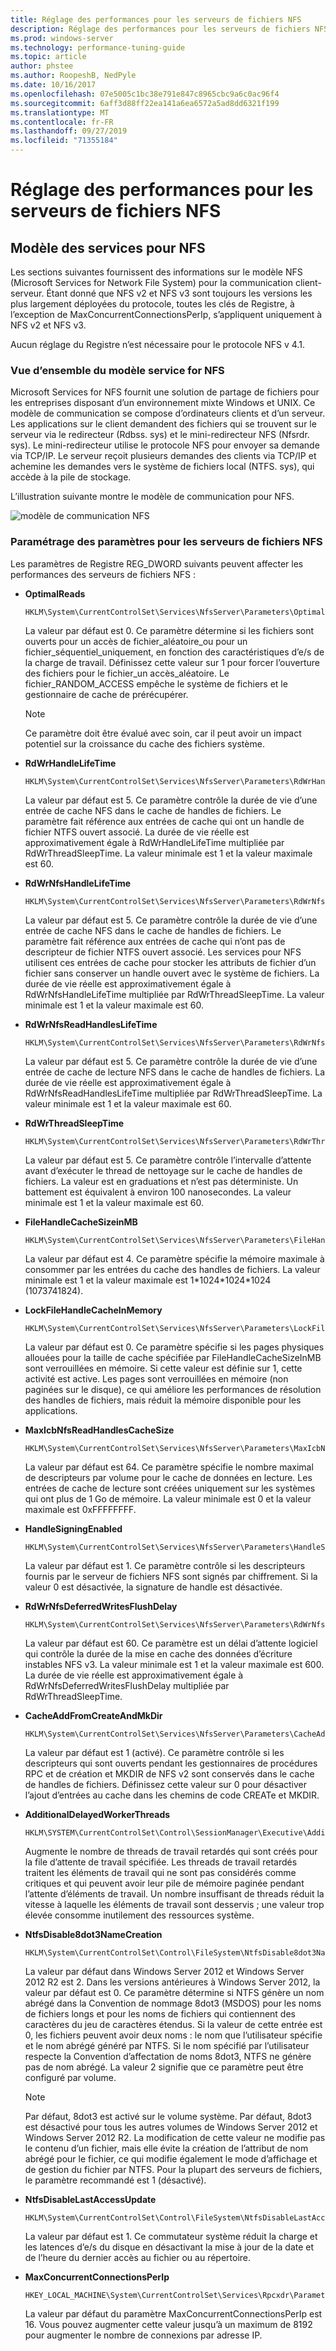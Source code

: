 ```yaml
---
title: Réglage des performances pour les serveurs de fichiers NFS
description: Réglage des performances pour les serveurs de fichiers NFS
ms.prod: windows-server
ms.technology: performance-tuning-guide
ms.topic: article
author: phstee
ms.author: RoopeshB, NedPyle
ms.date: 10/16/2017
ms.openlocfilehash: 07e5005c1bc38e791e847c8965cbc9a6c0ac96f4
ms.sourcegitcommit: 6aff3d88ff22ea141a6ea6572a5ad8dd6321f199
ms.translationtype: MT
ms.contentlocale: fr-FR
ms.lasthandoff: 09/27/2019
ms.locfileid: "71355184"
---
```

# <a name="performance-tuning-nfs-file-servers"></a>Réglage des performances pour les serveurs de fichiers NFS

## <a href="" id="servicesnfs"></a>Modèle des services pour NFS


Les sections suivantes fournissent des informations sur le modèle NFS (Microsoft Services for Network File System) pour la communication client-serveur. Étant donné que NFS v2 et NFS v3 sont toujours les versions les plus largement déployées du protocole, toutes les clés de Registre, à l’exception de MaxConcurrentConnectionsPerIp, s’appliquent uniquement à NFS v2 et NFS v3.

Aucun réglage du Registre n’est nécessaire pour le protocole NFS v 4.1.

### <a name="service-for-nfs-model-overview"></a>Vue d’ensemble du modèle service for NFS

Microsoft Services for NFS fournit une solution de partage de fichiers pour les entreprises disposant d’un environnement mixte Windows et UNIX. Ce modèle de communication se compose d’ordinateurs clients et d’un serveur. Les applications sur le client demandent des fichiers qui se trouvent sur le serveur via le redirecteur (Rdbss. sys) et le mini-redirecteur NFS (Nfsrdr. sys). Le mini-redirecteur utilise le protocole NFS pour envoyer sa demande via TCP/IP. Le serveur reçoit plusieurs demandes des clients via TCP/IP et achemine les demandes vers le système de fichiers local (NTFS. sys), qui accède à la pile de stockage.

L’illustration suivante montre le modèle de communication pour NFS.

![modèle de communication NFS](../../media/perftune-guide-nfs-model.png)

### <a name="tuning-parameters-for-nfs-file-servers"></a>Paramétrage des paramètres pour les serveurs de fichiers NFS

Les paramètres de Registre REG\_DWORD suivants peuvent affecter les performances des serveurs de fichiers NFS :

-   **OptimalReads**

    ```
    HKLM\System\CurrentControlSet\Services\NfsServer\Parameters\OptimalReads
    ```

    La valeur par défaut est 0. Ce paramètre détermine si les fichiers sont ouverts pour un accès de fichier\_aléatoire\_ou pour un fichier\_séquentiel\_uniquement, en fonction des caractéristiques d’e/s de la charge de travail. Définissez cette valeur sur 1 pour forcer l’ouverture des fichiers pour le fichier\_un accès\_aléatoire. Le fichier\_RANDOM\_ACCESS empêche le système de fichiers et le gestionnaire de cache de prérécupérer.

    >[!NOTE]
    > Ce paramètre doit être évalué avec soin, car il peut avoir un impact potentiel sur la croissance du cache des fichiers système.


-   **RdWrHandleLifeTime**

    ```
    HKLM\System\CurrentControlSet\Services\NfsServer\Parameters\RdWrHandleLifeTime
    ```

    La valeur par défaut est 5. Ce paramètre contrôle la durée de vie d’une entrée de cache NFS dans le cache de handles de fichiers. Le paramètre fait référence aux entrées de cache qui ont un handle de fichier NTFS ouvert associé. La durée de vie réelle est approximativement égale à RdWrHandleLifeTime multipliée par RdWrThreadSleepTime. La valeur minimale est 1 et la valeur maximale est 60.

-   **RdWrNfsHandleLifeTime**

    ```
    HKLM\System\CurrentControlSet\Services\NfsServer\Parameters\RdWrNfsHandleLifeTime
    ```

    La valeur par défaut est 5. Ce paramètre contrôle la durée de vie d’une entrée de cache NFS dans le cache de handles de fichiers. Le paramètre fait référence aux entrées de cache qui n’ont pas de descripteur de fichier NTFS ouvert associé. Les services pour NFS utilisent ces entrées de cache pour stocker les attributs de fichier d’un fichier sans conserver un handle ouvert avec le système de fichiers. La durée de vie réelle est approximativement égale à RdWrNfsHandleLifeTime multipliée par RdWrThreadSleepTime. La valeur minimale est 1 et la valeur maximale est 60.

-   **RdWrNfsReadHandlesLifeTime**

    ```
    HKLM\System\CurrentControlSet\Services\NfsServer\Parameters\RdWrNfsReadHandlesLifeTime
    ```

    La valeur par défaut est 5. Ce paramètre contrôle la durée de vie d’une entrée de cache de lecture NFS dans le cache de handles de fichiers. La durée de vie réelle est approximativement égale à RdWrNfsReadHandlesLifeTime multipliée par RdWrThreadSleepTime. La valeur minimale est 1 et la valeur maximale est 60.

-   **RdWrThreadSleepTime**

    ```
    HKLM\System\CurrentControlSet\Services\NfsServer\Parameters\RdWrThreadSleepTime
    ```

    La valeur par défaut est 5. Ce paramètre contrôle l’intervalle d’attente avant d’exécuter le thread de nettoyage sur le cache de handles de fichiers. La valeur est en graduations et n’est pas déterministe. Un battement est équivalent à environ 100 nanosecondes. La valeur minimale est 1 et la valeur maximale est 60.

-   **FileHandleCacheSizeinMB**

    ```
    HKLM\System\CurrentControlSet\Services\NfsServer\Parameters\FileHandleCacheSizeinMB
    ```

    La valeur par défaut est 4. Ce paramètre spécifie la mémoire maximale à consommer par les entrées du cache des handles de fichiers. La valeur minimale est 1 et la valeur maximale est 1\*1024\*1024\*1024 (1073741824).

-   **LockFileHandleCacheInMemory**

    ```
    HKLM\System\CurrentControlSet\Services\NfsServer\Parameters\LockFileHandleCacheInMemory
    ```

    La valeur par défaut est 0. Ce paramètre spécifie si les pages physiques allouées pour la taille de cache spécifiée par FileHandleCacheSizeInMB sont verrouillées en mémoire. Si cette valeur est définie sur 1, cette activité est active. Les pages sont verrouillées en mémoire (non paginées sur le disque), ce qui améliore les performances de résolution des handles de fichiers, mais réduit la mémoire disponible pour les applications.

-   **MaxIcbNfsReadHandlesCacheSize**

    ```
    HKLM\System\CurrentControlSet\Services\NfsServer\Parameters\MaxIcbNfsReadHandlesCacheSize
    ```

    La valeur par défaut est 64. Ce paramètre spécifie le nombre maximal de descripteurs par volume pour le cache de données en lecture. Les entrées de cache de lecture sont créées uniquement sur les systèmes qui ont plus de 1 Go de mémoire. La valeur minimale est 0 et la valeur maximale est 0xFFFFFFFF.

-   **HandleSigningEnabled**

    ```
    HKLM\System\CurrentControlSet\Services\NfsServer\Parameters\HandleSigningEnabled
    ```

    La valeur par défaut est 1. Ce paramètre contrôle si les descripteurs fournis par le serveur de fichiers NFS sont signés par chiffrement. Si la valeur 0 est désactivée, la signature de handle est désactivée.

-   **RdWrNfsDeferredWritesFlushDelay**

    ```
    HKLM\System\CurrentControlSet\Services\NfsServer\Parameters\RdWrNfsDeferredWritesFlushDelay
    ```

    La valeur par défaut est 60. Ce paramètre est un délai d’attente logiciel qui contrôle la durée de la mise en cache des données d’écriture instables NFS v3. La valeur minimale est 1 et la valeur maximale est 600. La durée de vie réelle est approximativement égale à RdWrNfsDeferredWritesFlushDelay multipliée par RdWrThreadSleepTime.

-   **CacheAddFromCreateAndMkDir**

    ```
    HKLM\System\CurrentControlSet\Services\NfsServer\Parameters\CacheAddFromCreateAndMkDir
    ```

    La valeur par défaut est 1 (activé). Ce paramètre contrôle si les descripteurs qui sont ouverts pendant les gestionnaires de procédures RPC et de création et MKDIR de NFS v2 sont conservés dans le cache de handles de fichiers. Définissez cette valeur sur 0 pour désactiver l’ajout d’entrées au cache dans les chemins de code CREATe et MKDIR.

-   **AdditionalDelayedWorkerThreads**

    ```
    HKLM\SYSTEM\CurrentControlSet\Control\SessionManager\Executive\AdditionalDelayedWorkerThreads
    ```

    Augmente le nombre de threads de travail retardés qui sont créés pour la file d’attente de travail spécifiée. Les threads de travail retardés traitent les éléments de travail qui ne sont pas considérés comme critiques et qui peuvent avoir leur pile de mémoire paginée pendant l’attente d’éléments de travail. Un nombre insuffisant de threads réduit la vitesse à laquelle les éléments de travail sont desservis ; une valeur trop élevée consomme inutilement des ressources système.

-   **NtfsDisable8dot3NameCreation**

    ```
    HKLM\System\CurrentControlSet\Control\FileSystem\NtfsDisable8dot3NameCreation
    ```

    La valeur par défaut dans Windows Server 2012 et Windows Server 2012 R2 est 2. Dans les versions antérieures à Windows Server 2012, la valeur par défaut est 0. Ce paramètre détermine si NTFS génère un nom abrégé dans la Convention de nommage 8dot3 (MSDOS) pour les noms de fichiers longs et pour les noms de fichiers qui contiennent des caractères du jeu de caractères étendus. Si la valeur de cette entrée est 0, les fichiers peuvent avoir deux noms : le nom que l’utilisateur spécifie et le nom abrégé généré par NTFS. Si le nom spécifié par l’utilisateur respecte la Convention d’affectation de noms 8dot3, NTFS ne génère pas de nom abrégé. La valeur 2 signifie que ce paramètre peut être configuré par volume.

    >[!NOTE]
    > Par défaut, 8dot3 est activé sur le volume système. Par défaut, 8dot3 est désactivé pour tous les autres volumes de Windows Server 2012 et Windows Server 2012 R2. La modification de cette valeur ne modifie pas le contenu d’un fichier, mais elle évite la création de l’attribut de nom abrégé pour le fichier, ce qui modifie également le mode d’affichage et de gestion du fichier par NTFS. Pour la plupart des serveurs de fichiers, le paramètre recommandé est 1 (désactivé).


-   **NtfsDisableLastAccessUpdate**

    ```
    HKLM\System\CurrentControlSet\Control\FileSystem\NtfsDisableLastAccessUpdate
    ```

    La valeur par défaut est 1. Ce commutateur système réduit la charge et les latences d’e/s du disque en désactivant la mise à jour de la date et de l’heure du dernier accès au fichier ou au répertoire.

-   **MaxConcurrentConnectionsPerIp**

    ```
    HKEY_LOCAL_MACHINE\System\CurrentControlSet\Services\Rpcxdr\Parameters\MaxConcurrentConnectionsPerIp
    ```

    La valeur par défaut du paramètre MaxConcurrentConnectionsPerIp est 16. Vous pouvez augmenter cette valeur jusqu’à un maximum de 8192 pour augmenter le nombre de connexions par adresse IP.
